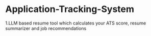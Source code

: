 # Application-Tracking-System
1.LLM based resume tool which calculates your ATS score, resume summarizer and job recommendations 
